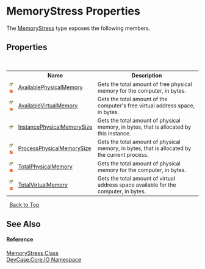 # MemoryStress Properties
 

The <a href="T_DevCase_Core_IO_MemoryStress">MemoryStress</a> type exposes the following members.


## Properties
&nbsp;<table><tr><th></th><th>Name</th><th>Description</th></tr><tr><td>![Public property](media/pubproperty.gif "Public property")![Static member](media/static.gif "Static member")</td><td><a href="P_DevCase_Core_IO_MemoryStress_AvailablePhysicalMemory">AvailablePhysicalMemory</a></td><td>
Gets the total amount of free physical memory for the computer, in bytes.</td></tr><tr><td>![Public property](media/pubproperty.gif "Public property")![Static member](media/static.gif "Static member")</td><td><a href="P_DevCase_Core_IO_MemoryStress_AvailableVirtualMemory">AvailableVirtualMemory</a></td><td>
Gets the total amount of the computer's free virtual address space, in bytes.</td></tr><tr><td>![Public property](media/pubproperty.gif "Public property")</td><td><a href="P_DevCase_Core_IO_MemoryStress_InstancePhysicalMemorySize">InstancePhysicalMemorySize</a></td><td>
Gets the total amount of physical memory, in bytes, that is allocated by this instance.</td></tr><tr><td>![Public property](media/pubproperty.gif "Public property")![Static member](media/static.gif "Static member")</td><td><a href="P_DevCase_Core_IO_MemoryStress_ProcessPhysicalMemorySize">ProcessPhysicalMemorySize</a></td><td>
Gets the total amount of physical memory, in bytes, that is allocated by the current process.</td></tr><tr><td>![Public property](media/pubproperty.gif "Public property")![Static member](media/static.gif "Static member")</td><td><a href="P_DevCase_Core_IO_MemoryStress_TotalPhysicalMemory">TotalPhysicalMemory</a></td><td>
Gets the total amount of physical memory for the computer, in bytes.</td></tr><tr><td>![Public property](media/pubproperty.gif "Public property")![Static member](media/static.gif "Static member")</td><td><a href="P_DevCase_Core_IO_MemoryStress_TotalVirtualMemory">TotalVirtualMemory</a></td><td>
Gets the total amount of virtual address space available for the computer, in bytes.</td></tr></table>&nbsp;
<a href="#memorystress-properties">Back to Top</a>

## See Also


#### Reference
<a href="T_DevCase_Core_IO_MemoryStress">MemoryStress Class</a><br /><a href="N_DevCase_Core_IO">DevCase.Core.IO Namespace</a><br />